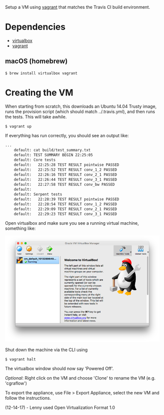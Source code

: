 Setup a VM using [vagrant](https://www.vagrantup.com/) that matches the Travis
CI build environment.

# Dependencies

* [virtualbox](https://www.virtualbox.org/wiki/Downloads)
* [vagrant](https://www.vagrantup.com/downloads.html)

## macOS (homebrew)
```
$ brew install virtualbox vagrant
```

# Creating the VM
When starting from scratch, this downloads an Ubuntu 14.04 Trusty image, runs
the provision script (which should match ../.travis.yml), and then runs the
tests. This will take awhile.
```
$ vagrant up
```

If everything has run correctly, you should see an output like:
```
...
    default: cat build/test_summary.txt
    default: TEST SUMMARY BEGIN 22:25:05
    default: Core tests
    default:   22:25:28 TEST RESULT pointwise PASSED
    default:   22:25:52 TEST RESULT conv_1_2 PASSED
    default:   22:26:16 TEST RESULT conv_2_1 PASSED
    default:   22:26:44 TEST RESULT conv_3_1 PASSED
    default:   22:27:58 TEST RESULT conv_bw PASSED
    default: 
    default: Serpent tests
    default:   22:28:39 TEST RESULT pointwise PASSED
    default:   22:28:54 TEST RESULT conv_1_2 PASSED
    default:   22:29:09 TEST RESULT conv_2_1 PASSED
    default:   22:29:23 TEST RESULT conv_3_1 PASSED
```

Open virtualbox and make sure you see a running virtual machine, something like:

![virtualbox-image](./images/virtualbox.png)

Shut down the machine via the CLI using
```
$ vagrant halt
```

The virtualbox window should now say 'Powered Off'.

*Optional*: Right click on the VM and choose 'Clone' to rename the VM (e.g.
'cgraflow')

To export the appliance, use File > Export Appliance, select the new VM and
follow the instructions.

(12-14-17) - Lenny used Open Virtualization Format 1.0
